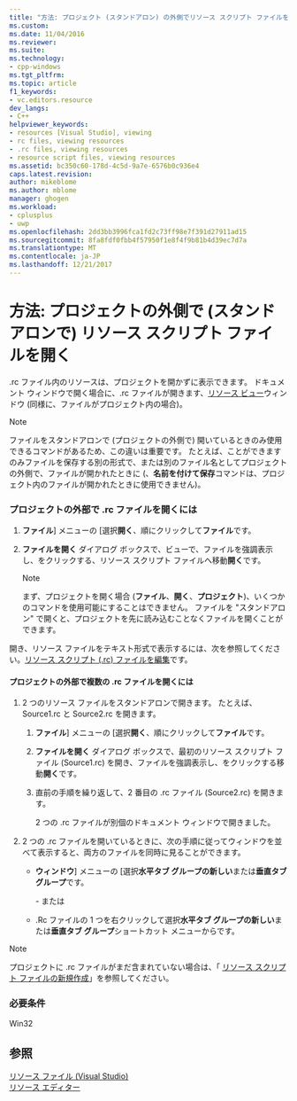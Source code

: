 ```yaml
---
title: "方法: プロジェクト (スタンドアロン) の外側でリソース スクリプト ファイルを開く |Microsoft ドキュメント"
ms.custom: 
ms.date: 11/04/2016
ms.reviewer: 
ms.suite: 
ms.technology:
- cpp-windows
ms.tgt_pltfrm: 
ms.topic: article
f1_keywords:
- vc.editors.resource
dev_langs:
- C++
helpviewer_keywords:
- resources [Visual Studio], viewing
- rc files, viewing resources
- .rc files, viewing resources
- resource script files, viewing resources
ms.assetid: bc350c60-178d-4c5d-9a7e-6576b0c936e4
caps.latest.revision: 
author: mikeblome
ms.author: mblome
manager: ghogen
ms.workload:
- cplusplus
- uwp
ms.openlocfilehash: 2dd3bb3996fca1fd2c73ff98e7f391d27911ad15
ms.sourcegitcommit: 8fa8fdf0fbb4f57950f1e8f4f9b81b4d39ec7d7a
ms.translationtype: MT
ms.contentlocale: ja-JP
ms.lasthandoff: 12/21/2017
---
```

# <a name="how-to-open-a-resource-script-file-outside-of-a-project-standalone"></a>方法: プロジェクトの外側で (スタンドアロンで) リソース スクリプト ファイルを開く
.rc ファイル内のリソースは、プロジェクトを開かずに表示できます。 ドキュメント ウィンドウで開く場合に、.rc ファイルが開きます、[リソース ビュー](../windows/resource-view-window.md)ウィンドウ (同様に、ファイルがプロジェクト内の場合)。  
  
> [!NOTE]
>  ファイルをスタンドアロンで (プロジェクトの外側で) 開いているときのみ使用できるコマンドがあるため、この違いは重要です。 たとえば、ことができますのみファイルを保存する別の形式で、または別のファイル名としてプロジェクトの外側で、ファイルが開かれたときに (、**名前を付けて保存**コマンドは、プロジェクト内のファイルが開かれたときに使用できません)。  
  
### <a name="to-open-an-rc-file-outside-a-project"></a>プロジェクトの外部で .rc ファイルを開くには  
  
1.  **ファイル**] メニューの [選択**開く**、順にクリックして**ファイル**です。  
  
2.  **ファイルを開く** ダイアログ ボックスで、ビューで、ファイルを強調表示し、をクリックする、リソース スクリプト ファイルへ移動**開く**です。  
  
    > [!NOTE]
    >  まず、プロジェクトを開く場合 (**ファイル**、**開く**、**プロジェクト**)、いくつかのコマンドを使用可能にすることはできません。 ファイルを "スタンドアロン" で開くと、プロジェクトを先に読み込むことなくファイルを開くことができます。  
  
 開き、リソース ファイルをテキスト形式で表示するには、次を参照してください。[リソース スクリプト (.rc) ファイルを編集](../windows/how-to-open-a-resource-script-file-in-text-format.md)です。  
  
#### <a name="to-open-multiple-rc-files-outside-a-project"></a>プロジェクトの外部で複数の .rc ファイルを開くには  
  
1.  2 つのリソース ファイルをスタンドアロンで開きます。 たとえば、Source1.rc と Source2.rc を開きます。  
  
    1.  **ファイル**] メニューの [選択**開く**、順にクリックして**ファイル**です。  
  
    2.  **ファイルを開く** ダイアログ ボックスで、最初のリソース スクリプト ファイル (Source1.rc) を開き、ファイルを強調表示し、をクリックする移動**開く**です。  
  
    3.  直前の手順を繰り返して、2 番目の .rc ファイル (Source2.rc) を開きます。  
  
         2 つの .rc ファイルが別個のドキュメント ウィンドウで開きました。  
  
2.  2 つの .rc ファイルを開いているときに、次の手順に従ってウィンドウを並べて表示すると、両方のファイルを同時に見ることができます。  
  
    -   **ウィンドウ**] メニューの [選択**水平タブ グループの新しい**または**垂直タブ グループ**です。  
  
         \- または  
  
    -   .Rc ファイルの 1 つを右クリックして選択**水平タブ グループの新しい**または**垂直タブ グループ**ショートカット メニューからです。  
  
> [!NOTE]
>  プロジェクトに .rc ファイルがまだ含まれていない場合は、「 [リソース スクリプト ファイルの新規作成](../windows/how-to-create-a-resource-script-file.md)」を参照してください。  
  

  
### <a name="requirements"></a>必要条件  
 Win32  
  
## <a name="see-also"></a>参照  
 [リソース ファイル (Visual Studio)](../windows/resource-files-visual-studio.md)   
 [リソース エディター](../windows/resource-editors.md)